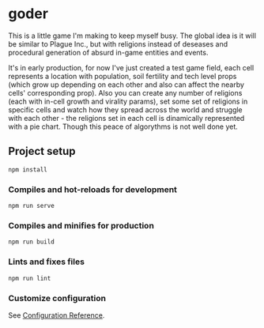 # goder

This is a little game I'm making to keep myself busy. The global idea is it will be similar to Plague Inc., but with religions instead of deseases and procedural generation of absurd in-game entities and events.

It's in early production, for now I've just created a test game field, each cell represents a location with population, soil fertility and tech level props (which grow up depending on each other and also can affect the nearby cells' corresponding prop). Also you can create any number of religions (each with in-cell growth and virality params), set some set of religions in specific cells and watch how they spread across the world and struggle with each other - the religions set in each cell is dinamically represented with a pie chart. Though this peace of algorythms is not well done yet.

## Project setup

```
npm install
```

### Compiles and hot-reloads for development

```
npm run serve
```

### Compiles and minifies for production

```
npm run build
```

### Lints and fixes files

```
npm run lint
```

### Customize configuration

See [Configuration Reference](https://cli.vuejs.org/config/).
